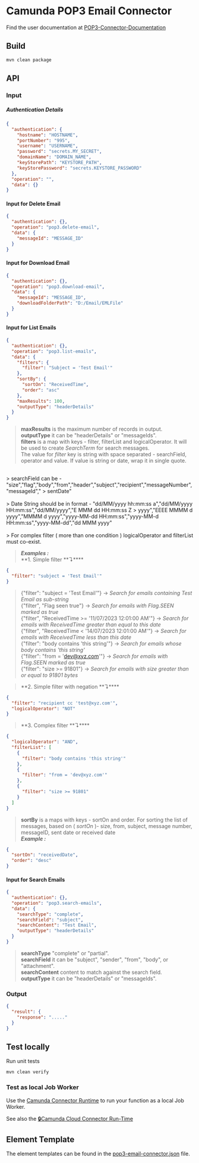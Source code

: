 # Camunda POP3 Email Connector

Find the user documentation at [POP3-Connector-Documentation](POP3-Connector-Documentation.pdf)

## Build

```bash
mvn clean package
```

## API

### Input

##### Authentication Details

```json
{
  "authentication": {
    "hostname": "HOSTNAME",
    "portNumber": "995",
    "username": "USERNAME",
    "password": "secrets.MY_SECRET",
    "domainName": "DOMAIN_NAME",
    "keyStorePath": "KEYSTORE_PATH",
    "keyStorePassword": "secrets.KEYSTORE_PASSWORD"
  },
  "operation": "",
  "data": {}
}
```

#### Input for Delete Email

```json
{
  "authentication": {},
  "operation": "pop3.delete-email",
  "data": {
    "messageId": "MESSAGE_ID"
  }
}
```

#### Input for Download Email

```json
{
  "authentication": {},
  "operation": "pop3.download-email",
  "data": {
    "messageId": "MESSAGE_ID",
    "downloadFolderPath": "D:/Email/EMLFile"
  }
}
```

#### Input for List Emails

```json
{
  "authentication": {},
  "operation": "pop3.list-emails",
  "data": {
    "filters": {
      "filter": "Subject = 'Test Email'"
    },
    "sortBy": {
      "sortOn": "ReceivedTime",
      "order": "asc"
    },
    "maxResults": 100,
    "outputType": "headerDetails"
  }
}
```

> **maxResults** is the maximum number of records in output.</br>
> **outputType** it can be  "headerDetails" or "messageIds".</br>
> **filters** is a map with keys - filter, filterList and logicalOperator. It will be used to create *SearchTerm* for
> search messages.</br>
> The value for *filter* key is string with space separated - searchField, operator and value. If value is string or
> date, wrap it in single quote.</br>
</br>
> searchField can be - "size","flag","body","from","header","subject","recipient","messageNumber","messageId","
> sentDate"</br>
</br>
> Date String should be in format - "dd/MM/yyyy hh:mm:ss a","dd/MM/yyyy HH:mm:ss","dd/MM/yyyy","E MMM dd HH:mm:ss Z
> yyyy","EEEE MMMM d yyyy","MMMM d yyyy","yyyy-MM-dd HH:mm:ss","yyyy-MM-d HH:mm:ss","yyyy-MM-dd","dd MMM yyyy"</br>
</br>
> For complex filter ( more than one condition ) logicalOperator and filterList must co-exist.</br>

> ***Examples :***</br>
> **1. Simple filter **↴****</br>

```json
{
  "filter": "subject = 'Test Email'"
}
```

> {"filter": "subject = 'Test Email'"} -> *Search for emails containing Test Email as sub-string* <br>
> {"filter", "Flag seen true"} -> *Search for emails with Flag.SEEN marked as true* <br>
> {"filter", "ReceivedTime >= '11/07/2023 12:01:00 AM'"} -> *Search for emails with ReceivedTime greater than equal to
this date* <br>
> {"filter", "ReceivedTime < '14/07/2023 12:01:00 AM'"} -> *Search for emails with ReceivedTime less than this
date* <br>
> {"filter": "body contains 'this string'"} -> *Search for emails whose body contains 'this string'* <br>
> {"filter": "from = 'dev@xyz.com'"} -> *Search for emails with Flag.SEEN marked as true* <br>
> {"filter": "size >= 91801"} -> *Search for emails with size greater than or equal to 91801 bytes* <br>

> **2. Simple filter with negation **↴****</br>

```json
{
  "filter": "recipient cc 'test@xyz.com'",
  "logicalOperator": "NOT"
}
```

> **3. Complex filter **↴****</br>

```json
{
  "logicalOperator": "AND",
  "filterList": [
    {
      "filter": "body contains 'this string'"
    },
    {
      "filter": "from = 'dev@xyz.com'"
    },
    {
      "filter": "size >= 91801"
    }
  ]
}
```

> **sortBy** is a maps with keys - sortOn and order. For sorting the list of messages, based on ( *sortOn* )- size,
> from, subject, message number, messageID, sent date or received date</br>
> ***Example :***</br>

```json
{
  "sortOn": "receivedDate",
  "order": "desc"
}
```

#### Input for Search Emails

```json
{
  "authentication": {},
  "operation": "pop3.search-emails",
  "data": {
    "searchType": "complete",
    "searchField": "subject",
    "searchContent": "Test Email",
    "outputType": "headerDetails"
  }
}
```

> **searchType**   "complete" or "partial".</br>
> **searchField** it can be  "subject", "sender", "from", "body", or "attachment".</br>
> **searchContent** content to match against the search field.</br>
> **outputType** it can be  "headerDetails" or "messageIds".</br>

### Output

```json
{
  "result": {
    "response": "....."
  }
}
```

## Test locally

Run unit tests

```bash
mvn clean verify
```

### Test as local Job Worker

Use
the [Camunda Connector Runtime](https://github.com/camunda-community-hub/spring-zeebe/tree/master/connector-runtime#building-connector-runtime-bundles)
to run your function as a local Job Worker.

See also the [:lock:Camunda Cloud Connector Run-Time](https://github.com/camunda/connector-runtime-cloud)

## Element Template

The element templates can be found in
the [pop3-email-connector.json](element-templates/pop3-email-connector.json) file.
